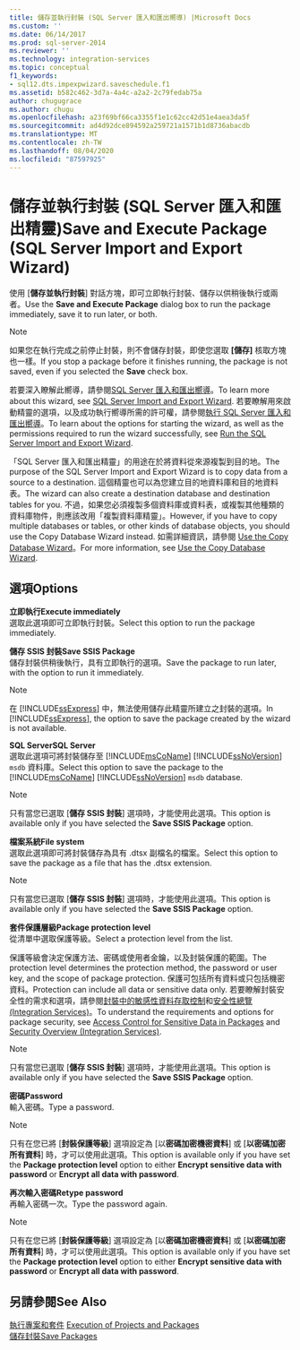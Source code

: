 ```yaml
---
title: 儲存並執行封裝 (SQL Server 匯入和匯出嚮導) |Microsoft Docs
ms.custom: ''
ms.date: 06/14/2017
ms.prod: sql-server-2014
ms.reviewer: ''
ms.technology: integration-services
ms.topic: conceptual
f1_keywords:
- sql12.dts.impexpwizard.saveschedule.f1
ms.assetid: b582c462-3d7a-4a4c-a2a2-2c79fedab75a
author: chugugrace
ms.author: chugu
ms.openlocfilehash: a23f69bf66ca3355f1e1c62cc42d51e4aea3da5f
ms.sourcegitcommit: ad4d92dce894592a259721a1571b1d8736abacdb
ms.translationtype: MT
ms.contentlocale: zh-TW
ms.lasthandoff: 08/04/2020
ms.locfileid: "87597925"
---
```

# <a name="save-and-execute-package-sql-server-import-and-export-wizard"></a><span data-ttu-id="77566-102">儲存並執行封裝 (SQL Server 匯入和匯出精靈)</span><span class="sxs-lookup"><span data-stu-id="77566-102">Save and Execute Package (SQL Server Import and Export Wizard)</span></span>
  <span data-ttu-id="77566-103">使用 [**儲存並執行封裝**] 對話方塊，即可立即執行封裝、儲存以供稍後執行或兩者。</span><span class="sxs-lookup"><span data-stu-id="77566-103">Use the **Save and Execute Package** dialog box to run the package immediately, save it to run later, or both.</span></span>  
  
> [!NOTE]  
>  <span data-ttu-id="77566-104"> 如果您在執行完成之前停止封裝，則不會儲存封裝，即使您選取 **[儲存]** 核取方塊也一樣。</span><span class="sxs-lookup"><span data-stu-id="77566-104">If you stop a package before it finishes running, the package is not saved, even if you selected the **Save** check box.</span></span>  
  
 <span data-ttu-id="77566-105">若要深入瞭解此嚮導，請參閱[SQL Server 匯入和匯出嚮導](import-and-export-data-with-the-sql-server-import-and-export-wizard.md)。</span><span class="sxs-lookup"><span data-stu-id="77566-105">To learn more about this wizard, see [SQL Server Import and Export Wizard](import-and-export-data-with-the-sql-server-import-and-export-wizard.md).</span></span> <span data-ttu-id="77566-106">若要瞭解用來啟動精靈的選項，以及成功執行嚮導所需的許可權，請參閱[執行 SQL Server 匯入和匯出嚮導](start-the-sql-server-import-and-export-wizard.md)。</span><span class="sxs-lookup"><span data-stu-id="77566-106">To learn about the options for starting the wizard, as well as the permissions required to run the wizard successfully, see [Run the SQL Server Import and Export Wizard](start-the-sql-server-import-and-export-wizard.md).</span></span>  
  
 <span data-ttu-id="77566-107">「SQL Server 匯入和匯出精靈」的用途在於將資料從來源複製到目的地。</span><span class="sxs-lookup"><span data-stu-id="77566-107">The purpose of the SQL Server Import and Export Wizard is to copy data from a source to a destination.</span></span> <span data-ttu-id="77566-108">這個精靈也可以為您建立目的地資料庫和目的地資料表。</span><span class="sxs-lookup"><span data-stu-id="77566-108">The wizard can also create a destination database and destination tables for you.</span></span> <span data-ttu-id="77566-109">不過，如果您必須複製多個資料庫或資料表，或複製其他種類的資料庫物件，則應該改用「複製資料庫精靈」。</span><span class="sxs-lookup"><span data-stu-id="77566-109">However, if you have to copy multiple databases or tables, or other kinds of database objects, you should use the Copy Database Wizard instead.</span></span> <span data-ttu-id="77566-110">如需詳細資訊，請參閱 [Use the Copy Database Wizard](../../relational-databases/databases/use-the-copy-database-wizard.md)。</span><span class="sxs-lookup"><span data-stu-id="77566-110">For more information, see [Use the Copy Database Wizard](../../relational-databases/databases/use-the-copy-database-wizard.md).</span></span>  
  
## <a name="options"></a><span data-ttu-id="77566-111">選項</span><span class="sxs-lookup"><span data-stu-id="77566-111">Options</span></span>  
 <span data-ttu-id="77566-112">**立即執行**</span><span class="sxs-lookup"><span data-stu-id="77566-112">**Execute immediately**</span></span>  
 <span data-ttu-id="77566-113">選取此選項即可立即執行封裝。</span><span class="sxs-lookup"><span data-stu-id="77566-113">Select this option to run the package immediately.</span></span>  
  
 <span data-ttu-id="77566-114">**儲存 SSIS 封裝**</span><span class="sxs-lookup"><span data-stu-id="77566-114">**Save SSIS Package**</span></span>  
 <span data-ttu-id="77566-115">儲存封裝供稍後執行，具有立即執行的選項。</span><span class="sxs-lookup"><span data-stu-id="77566-115">Save the package to run later, with the option to run it immediately.</span></span>  
  
> [!NOTE]  
>  <span data-ttu-id="77566-116">在 [!INCLUDE[ssExpress](../../includes/ssexpress-md.md)] 中，無法使用儲存此精靈所建立之封裝的選項。</span><span class="sxs-lookup"><span data-stu-id="77566-116">In [!INCLUDE[ssExpress](../../includes/ssexpress-md.md)], the option to save the package created by the wizard is not available.</span></span>  
  
 <span data-ttu-id="77566-117">**SQL Server**</span><span class="sxs-lookup"><span data-stu-id="77566-117">**SQL Server**</span></span>  
 <span data-ttu-id="77566-118">選取此選項可將封裝儲存至 [!INCLUDE[msCoName](../../includes/msconame-md.md)] [!INCLUDE[ssNoVersion](../../includes/ssnoversion-md.md)] `msdb` 資料庫。</span><span class="sxs-lookup"><span data-stu-id="77566-118">Select this option to save the package to the [!INCLUDE[msCoName](../../includes/msconame-md.md)] [!INCLUDE[ssNoVersion](../../includes/ssnoversion-md.md)] `msdb` database.</span></span>  
  
> [!NOTE]  
>  <span data-ttu-id="77566-119">只有當您已選取 [**儲存 SSIS 封裝**] 選項時，才能使用此選項。</span><span class="sxs-lookup"><span data-stu-id="77566-119">This option is available only if you have selected the **Save SSIS Package** option.</span></span>  
  
 <span data-ttu-id="77566-120">**檔案系統**</span><span class="sxs-lookup"><span data-stu-id="77566-120">**File system**</span></span>  
 <span data-ttu-id="77566-121">選取此選項即可將封裝儲存為具有 .dtsx 副檔名的檔案。</span><span class="sxs-lookup"><span data-stu-id="77566-121">Select this option to save the package as a file that has the .dtsx extension.</span></span>  
  
> [!NOTE]  
>  <span data-ttu-id="77566-122">只有當您已選取 [**儲存 SSIS 封裝**] 選項時，才能使用此選項。</span><span class="sxs-lookup"><span data-stu-id="77566-122">This option is available only if you have selected the **Save SSIS Package** option.</span></span>  
  
 <span data-ttu-id="77566-123">**套件保護層級**</span><span class="sxs-lookup"><span data-stu-id="77566-123">**Package protection level**</span></span>  
 <span data-ttu-id="77566-124">從清單中選取保護等級。</span><span class="sxs-lookup"><span data-stu-id="77566-124">Select a protection level from the list.</span></span>  
  
 <span data-ttu-id="77566-125">保護等級會決定保護方法、密碼或使用者金鑰，以及封裝保護的範圍。</span><span class="sxs-lookup"><span data-stu-id="77566-125">The protection level determines the protection method, the password or user key, and the scope of package protection.</span></span> <span data-ttu-id="77566-126">保護可包括所有資料或只包括機密資料。</span><span class="sxs-lookup"><span data-stu-id="77566-126">Protection can include all data or sensitive data only.</span></span> <span data-ttu-id="77566-127">若要瞭解封裝安全性的需求和選項，請參閱[封裝中的敏感性資料存取控制](../security/access-control-for-sensitive-data-in-packages.md)和[安全性總覽 &#40;Integration Services&#41;](../security/security-overview-integration-services.md)。</span><span class="sxs-lookup"><span data-stu-id="77566-127">To understand the requirements and options for package security, see [Access Control for Sensitive Data in Packages](../security/access-control-for-sensitive-data-in-packages.md) and [Security Overview &#40;Integration Services&#41;](../security/security-overview-integration-services.md).</span></span>  
  
> [!NOTE]  
>  <span data-ttu-id="77566-128">只有當您已選取 [**儲存 SSIS 封裝**] 選項時，才能使用此選項。</span><span class="sxs-lookup"><span data-stu-id="77566-128">This option is available only if you have selected the **Save SSIS Package** option.</span></span>  
  
 <span data-ttu-id="77566-129">**密碼**</span><span class="sxs-lookup"><span data-stu-id="77566-129">**Password**</span></span>  
 <span data-ttu-id="77566-130">輸入密碼。</span><span class="sxs-lookup"><span data-stu-id="77566-130">Type a password.</span></span>  
  
> [!NOTE]  
>  <span data-ttu-id="77566-131">只有在您已將 [**封裝保護等級**] 選項設定為 [以**密碼加密機密資料**] 或 [**以密碼加密所有資料**] 時，才可以使用此選項。</span><span class="sxs-lookup"><span data-stu-id="77566-131">This option is available only if you have set the **Package protection level** option to either **Encrypt sensitive data with password** or **Encrypt all data with password**.</span></span>  
  
 <span data-ttu-id="77566-132">**再次輸入密碼**</span><span class="sxs-lookup"><span data-stu-id="77566-132">**Retype password**</span></span>  
 <span data-ttu-id="77566-133">再輸入密碼一次。</span><span class="sxs-lookup"><span data-stu-id="77566-133">Type the password again.</span></span>  
  
> [!NOTE]  
>  <span data-ttu-id="77566-134">只有在您已將 [**封裝保護等級**] 選項設定為 [以**密碼加密機密資料**] 或 [**以密碼加密所有資料**] 時，才可以使用此選項。</span><span class="sxs-lookup"><span data-stu-id="77566-134">This option is available only if you have set the **Package protection level** option to either **Encrypt sensitive data with password** or **Encrypt all data with password**.</span></span>  
  
## <a name="see-also"></a><span data-ttu-id="77566-135">另請參閱</span><span class="sxs-lookup"><span data-stu-id="77566-135">See Also</span></span>  
 <span data-ttu-id="77566-136">[執行專案和套件](../packages/run-integration-services-ssis-packages.md) </span><span class="sxs-lookup"><span data-stu-id="77566-136">[Execution of Projects and Packages](../packages/run-integration-services-ssis-packages.md) </span></span>  
 [<span data-ttu-id="77566-137">儲存封裝</span><span class="sxs-lookup"><span data-stu-id="77566-137">Save Packages</span></span>](../save-packages.md)  
  
  
